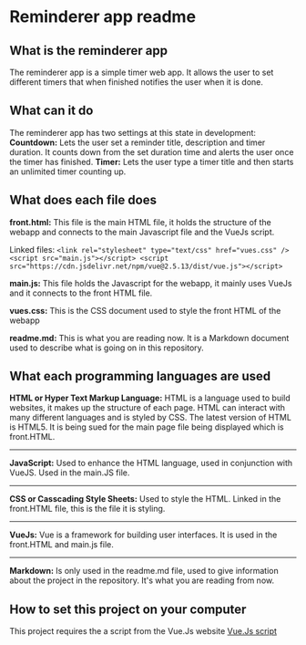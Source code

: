 # Reminderer app readme

## What is the reminderer app

The reminderer app is a simple timer web app. It allows the user to set different timers that when finished notifies the user when it is done.

## What can it do

The reminderer app has two settings at this state in development:
**Countdown:** Lets the user set a reminder title, description and timer duration. It counts down from the set duration time and alerts the user once the timer has finished.
**Timer:** Lets the user type a timer title and then starts an unlimited timer counting up.

## What does each file does

**front.html:** This file is the main HTML file, it holds the structure of the webapp and connects to the main Javascript file and the VueJs script.

Linked files: `<link rel="stylesheet" type="text/css" href="vues.css" /> <script src="main.js"></script> <script src="https://cdn.jsdelivr.net/npm/vue@2.5.13/dist/vue.js"></script>`

**main.js:** This file holds the Javascript for the webapp, it mainly uses VueJs and it connects to the front HTML file.

**vues.css:** This is the CSS document used to style the front HTML of the webapp

**readme.md:** This is what you are reading now. It is a Markdown document used to describe what is going on in this repository.

## What each programming languages are used

**HTML or Hyper Text Markup Language:** HTML is a language used to build websites, it makes up the structure of each page. HTML can interact with many different languages and is styled by CSS. The latest version of HTML is HTML5. It is being sued for the main page file being displayed which is front.HTML.

---

**JavaScript:** Used to enhance the HTML language, used in conjunction with VueJS. Used in the main.JS file.

---

**CSS or Casscading Style Sheets:** Used to style the HTML. Linked in the front.HTML file, this is the file it is styling.

---

**VueJs:** Vue is a framework for building user interfaces. It is used in the front.HTML and main.js file.

---

**Markdown:** Is only used in the readme.md file, used to give information about the project in the repository. It's what you are reading from now.

## How to set this project on your computer

This project requires the a script from the Vue.Js website [Vue.Js script](https://cdn.jsdelivr.net/npm/vue@2.5.13/dist/vue.js)
